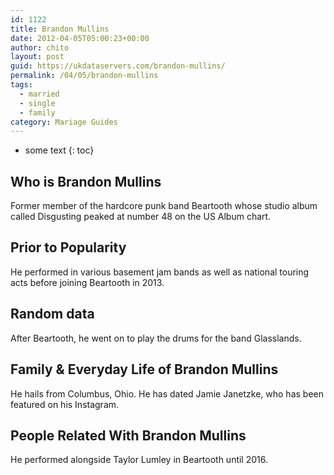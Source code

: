 ```yaml
---
id: 1122
title: Brandon Mullins
date: 2012-04-05T05:00:23+00:00
author: chito
layout: post
guid: https://ukdataservers.com/brandon-mullins/
permalink: /04/05/brandon-mullins  
tags:
  - married
  - single
  - family
category: Mariage Guides
---
```


* some text
{: toc}


## Who is  Brandon Mullins
                  
                  
                  
Former member of the hardcore punk band Beartooth whose studio album called Disgusting peaked at number 48 on the US Album chart.
                  
                
                
                
## Prior to Popularity 
                  
                  
                  
He performed in various basement jam bands as well as national touring acts before joining Beartooth in 2013. 
                  
                
                
                
## Random data 
                  
                  
                  
After Beartooth, he went on to play the drums for the band Glasslands.
                  
                
                
                
## Family & Everyday Life of Brandon Mullins
                  
                  
                  
He hails from Columbus, Ohio. He has dated Jamie Janetzke, who has been featured on his Instagram.
                  
                
                
                
## People Related With  Brandon Mullins
                  
                  
                  
He performed alongside Taylor Lumley in Beartooth until 2016.
                  
                
              
            
          
          
          
    
    
  
